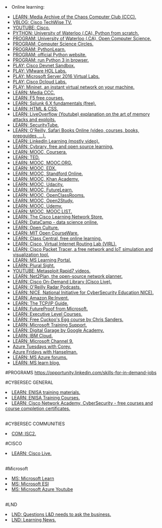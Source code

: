 <html>
  <body>
    
  <li>Online learning:</li>
	<ul>
		<li><a href="https://media.ccc.de/">LEARN: Media Archive of the Chaos Computer Club (CCC).</a></li>
		<li><a href="http://www.cisco.com/c/m/en_us/training-events/events-webinars/techwise-tv/listings.html">VBLOG: Cisco TechWise TV.</a></li>
		<li><a href="https://www.youtube.com/user/Cisco">YOUTUBE: Cisco.</a></li>
		<li><a href="https://open.cs.uwaterloo.ca/python-from-scratch/">PYTHON: University of Waterloo (.CA), Python from scratch.</a></li>
		<li><a href="https://open.cs.uwaterloo.ca/">PROGRAM: University of Waterloo (.CA), Open Computer Science.</a></li>
		<li><a href="http://cscircles.cemc.uwaterloo.ca/">PROGRAM: Computer Science Circles.</a></li>
		<li><a href="http://www.pythonlearn.com/">PROGRAM: PythonLearn.</a></li>
		<li><a href="https://www.python.org">PROGRAM: official Python website.</a></li>
		<li><a href="https://trinket.io/features/python3">PROGRAM: run Python 3 in browser.</a></li>
		<li><a href="https://devnetsandbox.cisco.com/">PLAY: Cisco Devnet Sandbox.</a></li>
		<li><a href="http://labs.hol.vmware.com">PLAY: VMware HOL Labs.</a></li>
		<li><a href="https://info.microsoft.com/WindowsServer2016VirtualLabs.html">PLAY: Microsoft Server 2016 Virtual Labs.</a></li>
		<li><a href="https://dcloud.cisco.com/">PLAY: Cisco Dcloud Labs.</a></li>
		<li><a href="http://mininet.org/">PLAY: Mininet, an instant virtual network on your machine.</a></li>
		<li><a href="https://media.ccc.de/">LEARN: Media CCC.</a></li>
  
<li><a href="https://f5.com/education/training/free-courses">LEARN: F5 free courses.</a></li>
		<li><a href="https://inter.viewcentral.com/Events/cust/search_results.aspx?cid=splunk&pid=1&lid=1&tstamp=1495219603528&event_id=713&postingForm=catalog.aspx">LEARN: Splunk 6.X fundamentals (free).</a></li>
		<li><a href="https://www.w3schools.com">LEARN: HTML & CSS.</a></li>
		<li><a href="https://www.youtube.com/channel/UClcE-kVhqyiHCcjYwcpfj9w">LEARN: LiveOverflow (Youtube) explanation on the art of memory attacks and exploits.</a></li>
		<li><a href="http://www.securitytube.net/">LEARN: SecurityTube.</a></li>
		<li><a href="https://www.safaribooksonline.com">LEARN: O'Reilly, Safari Books Online (video, courses, books, prepguides, ...).</a></li>
		<li><a href="https://www.linkedin.com/learning">LEARN: LinkedIn Learning (mostly video).</a></li>
		<li><a href="https://www.cybrary.it/">LEARN: Cybrary, free and open source learning.</a></li>
		<li><a href="https://www.coursera.org/">LEARN: MOOC, Coursera.</a></li>
		<li><a href="https://www.ted.com/">LEARN: TED.</a></li>
		<li><a href="http://mooc.org/">LEARN: MOOC, MOOC.ORG.</a></li>
		<li><a href="https://www.edx.org/">LEARN: MOOC, EDX.</a></li>
		<li><a href="http://online.stanford.edu/">LEARN: MOOC, Standford Online.</a></li>
		<li><a href="https://www.khanacademy.org/">LEARN: MOOC, Khan Academy.</a></li>
		<li><a href="https://www.udacity.com/">LEARN: MOOC, Udacity.</a></li>
		<li><a href="https://www.futurelearn.com/">LEARN: MOOC, FutureLearn.</a></li>
		<li><a href="https://openclassrooms.com/">LEARN: MOOC, OpenClassRooms.</a></li>
		<li><a href="https://www.open2study.com/">LEARN: MOOC, Open2Study.</a></li>
		<li><a href="https://www.udemy.com/">LEARN: MOOC, Udemy.</a></li>
		<li><a href="https://www.mooc-list.com/">LEARN: MOOC, MOOC LIST.</a></li>
		<li><a href="https://learningnetworkstore.cisco.com/">LEARN: The Cisco Learning Network Store.</a></li>
		<li><a href="https://www.datacamp.com/">LEARN: DataCamp - data science online.</a></li>
		<li><a href="http://www.openculture.com/">LEARN: Open Culture.</a></li>
		<li><a href="https://ocw.mit.edu/">LEARN: MIT Open CourseWare.</a></li>
		<li><a href="https://www.class-central.com/">LEARN: Class Central, free online learning.</a></li>
		<li><a href="https://learningnetworkstore.cisco.com/virtual-internet-routing-lab-virl/cisco-personal-edition-pe-20-nodes-virl-20">LEARN: Cisco, Virtual Internet Routing Lab (VIRL).</a></li>
		<li><a href="https://www.netacad.com/courses/packet-tracer-download/">LEARN: Cisco Packet Tracer, a free network and IoT simulation and visualization tool.</a></li>
		<li><a href="https://learningportal.microsoft.com/">LEARN: MS Learning Portal.</a></li>
		<li><a href="https://www.pluralsight.com">LEARN: Plural Sight.</a></li>
		<li><a href="https://www.youtube.com/channel/UCx4d2aRIfxfEUdS_5YIYKPg/videos">YOUTUBE: Metasploit Rapid7 videos.</a></li>
		<li><a href="http://net2plan.com">LEARN: Net2Plan, the open-source network planner.</A></li>
		<li><a href="https://www.ciscolive.com/global/on-demand-library/?#/">LEARN: Cisco On-Demand Library (Cisco Live).</a></li>
		<li><a href="https://soundcloud.com/oreilly-radar">LEARN: O'Reilly Radar Podcasts.</a></li>
		<li><a href="https://www.nist.gov/itl/applied-cybersecurity/nice">LEARN: NICE, National Initiative for CyberSecurity Education NICE).</a></li>
		<li><a href="https://reinvent.awsevents.com">LEARN: Amazon Re:Invent.</a></li>
		<li><a href="http://www.tcpipguide.com/free/index.htm">LEARN: The TCP/IP Guide.</a></li>
		<li><a href="https://future-proof.net/">LEARN: FutureProof from Microsoft.</a></li>
		<li><a href="https://coursalytics.com">LEARN: Executive Level Courses.</a></li>
		<li><a href="https://chrissanders.org/training/cuckoosegg/">LEARN: Free Cuckoo's Egg course by Chris Sanders.</a></li>
		<li><a href="https://trainingsupport.microsoft.com/en-us">LEARN: Microsoft Training Support.</a></li>
		<li><a href="https://learndigital.withgoogle.com/">LEARN: Digital Garage by Google Academy.</a></li>
		<li><a href="https://www.youtube.com/channel/UCKWaEZ-_VweaEx1j62do_vQ">LEARN: IBM Cloud.</a></li>
		<li><a href="https://channel9.msdn.com">LEARN: Microsoft Channel 9.</a></li>
		<li><a href="https://channel9.msdn.com/Shows/Tuesdays-With-Corey/">Azure Tuesdays with Corey.</a></li>
		<li><a href="https://channel9.msdn.com/Shows/Azure-Friday">Azure Fridays with Hanselman.</a></li>
		<li><a href="https://social.msdn.microsoft.com/Forums/en-US/home?category=windowsazureplatform">LEARN: MS Azure forums.</a></li>
		<li><a href="https://www.microsoft.com/en-us/learning/community-blog.aspx">LEARN: MS learn blog.</a></li>
	</ul>
    
#PROGRAMS
https://opportunity.linkedin.com/skills-for-in-demand-jobs
    
#CYBERSEC GENERAL

<li><a href="https://www.enisa.europa.eu/topics/trainings-for-cybersecurity-specialists/online-training-material">LEARN: ENISA training materials.</a></li>
<li><a href="https://www.enisa.europa.eu/topics/trainings-for-cybersecurity-specialists/training-courses">LEARN: ENISA Training Courses.</a></li>
<li><a href="https://www.netacad.com/courses/cybersecurity">LEARN: Cisco Network Academy, CyberSecurity - free courses and course completion certificates.</a></li>
<br>

#CYBERSEC COMMUNITIES

<li><a href="https://community.isc2.org/">COM: ISC2.</a></li>

#CISCO
<li><a href="https://www.ciscolive.com/">LEARN: Cisco Live.</a></li>
<br>

#Microsoft
<br>
<li><a href="https://docs.microsoft.com/en-us/learn/">MS: Microsoft Learn</a></li>
<li><a href="https://esi.microsoft.com/">MS: Microsoft ESI</a></li>
<li><a href="https://www.youtube.com/user/windowsazure">MS: Microsoft Azure Youtube</a></li>
<br>

#LND
<br>
<li><a href="https://blog.fuseuniversal.com/design/questions-ld-need-to-ask-the-business">LND: Questions L&D needs to ask the business.</a></li>
<li><a href="https://learningnews.com/">LND: Learning News.</a></li>
</body>
</html>
